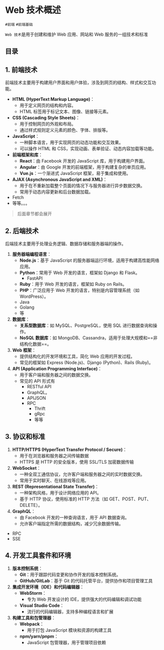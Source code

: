 
# Web 技术概述


`#前端` `#前端基础`

`Web 技术`是用于创建和维护 Web 应用、网站和 Web 服务的一组技术和标准


## 目录
<!-- toc -->
 ## 1. 前端技术 

前端技术主要用于构建用户界面和用户体验，涉及到网页的结构、样式和交互功能。

- **HTML (HyperText Markup Language)**：
	- 用于定义网页的结构和内容。
	- HTML 标签用于标记文本、图像、链接等元素。
- **CSS (Cascading Style Sheets)**：
	- 用于控制网页的外观和布局。
	- 通过样式规则定义元素的颜色、字体、排版等。
- **JavaScript**：
	- 一种脚本语言，用于实现网页的动态功能和交互效果。
	- 可以操作 HTML 和 CSS，实现动画、表单验证、动态内容加载等功能。
- **前端框架和库**：
	- **React**：由 Facebook 开发的 JavaScript 库，用于构建用户界面。
	- **Angular**：由 Google 开发的前端框架，用于构建复杂的单页应用。
	- **Vue.js**：一个渐进式 JavaScript 框架，易于集成和使用。
- **AJAX (Asynchronous JavaScript and XML)**：
	- 用于在不重新加载整个页面的情况下与服务器进行异步数据交换。
	- 常用于动态内容更新和后台数据加载。
- Fetch
- 等等。。。

> 后面章节都会展开

## 2. 后端技术

后端技术主要用于处理业务逻辑、数据存储和服务器端的操作。

1. **服务器端编程语言**：
	- **Node.js**：基于 JavaScript 的服务器端运行环境，适用于构建高性能网络应用。
	- **Python**：常用于 Web 开发的语言，框架如 Django 和 Flask。
		- FastAPI
	- **Ruby**：用于 Web 开发的语言，框架如 Ruby on Rails。
	- **PHP**：广泛应用于 Web 开发的语言，特别是内容管理系统（如 WordPress）。
	- Java
	- Golang 
	- 等
2. **数据库**：
	- **关系型数据库**：如 MySQL、PostgreSQL，使用 SQL 进行数据查询和操作。
	- **NoSQL 数据库**：如 MongoDB、Cassandra，适用于处理大规模和==非结构化数据==。
3. **Web 框架**：
	- 提供结构化的开发环境和工具，简化 Web 应用的开发过程。
	- 常见的框架如 Express (Node.js)、Django (Python)、Rails (Ruby)。
4. **API (Application Programming Interface)**：
	- 用于客户端和服务器之间的数据交换。
	- 常见的 API 形式有
		- RESTful API 
		- GraphQL。
		- APIJSON
		- RPC
			- Thrift 
			- gRpc
			- 等等

## 3. 协议和标准

1. **HTTP/HTTPS (HyperText Transfer Protocol / Secure)**：
	- 用于在浏览器和服务器之间传输数据
	- HTTPS 是 HTTP 的安全版本，使用 SSL/TLS 加密数据传输
2. **WebSocket**：
	- 一种全双工通信协议，允许客户端和服务器之间的实时数据交换。
	- 常用于实时聊天、在线游戏等应用。
3. **REST (Representational State Transfer)**：
	- 一种架构风格，用于设计网络应用的 API。
	- 基于 HTTP 协议，使用标准的 HTTP 方法（如 GET、POST、PUT、DELETE）。
4. **GraphQL**：
	- 由 Facebook 开发的一种查询语言，用于 API 数据查询。
	- 允许客户端指定所需的数据结构，减少冗余数据传输。
- RPC 
- SSE 

## 4. 开发工具套件和环境

1. **版本控制系统**：
	- **Git**：用于跟踪代码变更和协作开发的版本控制系统。
	- **GitHub/GitLab**：基于 Git 的代码托管平台，提供协作和项目管理工具
2. **集成开发环境（IDE）和代码编辑器**：
	- **WebStorm**：
		- 专为 Web 开发设计的 IDE，提供强大的代码编辑和调试功能
	- **Visual Studio Code**：
		- 流行的代码编辑器，支持多种编程语言和扩展
3. **构建工具和包管理器**：
	- **Webpack**：
		- 用于打包 JavaScript 模块和资源的构建工具
	- **npm/yarn/pnpm**：
		- JavaScript 包管理器，用于管理项目依赖

